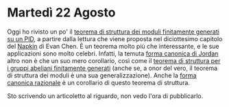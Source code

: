 # Martedì 22 Agosto

Oggi ho rivisto un po' il [teorema di struttura dei moduli finitamente generati su un PID](https://en.wikipedia.org/w/index.php?title=Structure_theorem_for_finitely_generated_modules_over_a_principal_ideal_domain&oldid=1014312172),
a partire dalla lettura che viene proposta nel diciottesimo capitolo del [Napkin](https://github.com/vEnhance/napkin) di Evan Chen. È un teorema molto più che interessante, e le sue
applicazioni sono molto celebri. Infatti, la temuta [forma canonica di Jordan](https://en.wikipedia.org/w/index.php?title=Jordan_normal_form&oldid=1168295915) altro non è che
un suo mero corollario, così come il [teorema di struttura per i gruppi abeliani finitamente generati](https://groupprops.subwiki.org/w/index.php?title=Structure_theorem_for_finitely_generated_abelian_groups&oldid=18954)
(anche se, a onor del vero, il teorema di struttura dei moduli è una sua generalizzazione). Anche la [forma canonica razionale](https://en.wikipedia.org/w/index.php?title=Frobenius_normal_form&oldid=1145061288)
è un corollario di questo teorema di struttura.

Sto scrivendo un articoletto al riguardo, non vedo l'ora di pubblicarlo.
